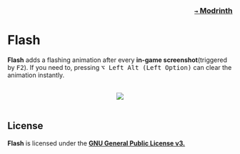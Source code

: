 ### <p align=right>[`→` Modrinth](https://modrinth.com/mod/flash)</p>

# Flash

**Flash** adds a flashing animation after every **in-game screenshot**(triggered by <kbd>F2</kbd>). If you need to, pressing <kbd>⌥ Left Alt (Left Option)</kbd> can clear the animation instantly.

<br />
<div align="center">
  <picture>
    <source
      media="(prefers-color-scheme: dark)"
      srcset="https://github.com/KrLite/Flash/blob/artwork/content/Night.gif?raw=true"
     />
    <img src="https://github.com/KrLite/Flash/blob/artwork/content/Day.gif?raw=true" />
  </picture>
</div>
<br />

## License

**Flash** is licensed under the **[GNU General Public License v3.](LICENSE)**
